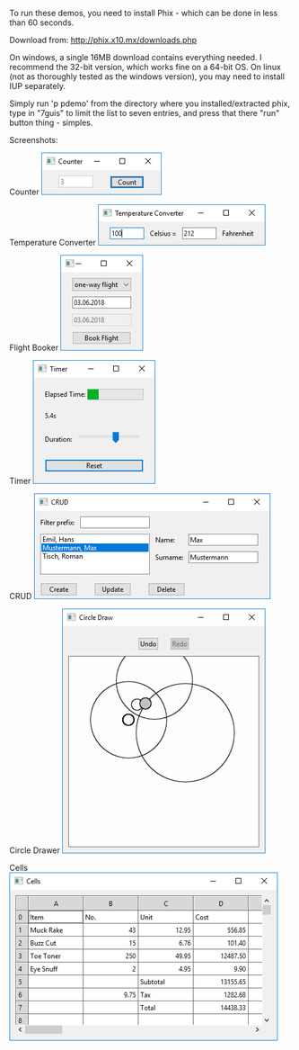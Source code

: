 To run these demos, you need to install Phix - which can be done in less than 60 seconds.

Download from: http://phix.x10.mx/downloads.php

On windows, a single 16MB download contains everything needed. I recommend the 32-bit version, which works fine on a 64-bit OS.
On linux (not as thoroughly tested as the windows version), you may need to install IUP separately.

Simply run 'p pdemo' from the directory where you installed/extracted phix, type in "7guis" to limit the list to seven entries, 
and press that there "run" button thing - simples.

Screenshots:

Counter
![Scheme](images/7guis_Counter.png)

Temperature Converter
![Scheme](images/7guis_TemperatureConverter.png)

Flight Booker
![Scheme](images/7guis_Booker.png)

Timer
![Scheme](images/7guis_Timer.png)

CRUD
![Scheme](images/7guis_CRUD.png)

Circle Drawer
![Scheme](images/7guis_CircleDraw.png)

Cells
![Scheme](images/7guis_Cells.png)
